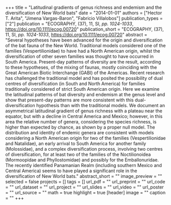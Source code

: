 +++
title = "Latitudinal gradients of genus richness and endemism and the
   diversification of New World bats"
date = "2014-01-01"
authors = ["Hector T. Arita", "Jimena Vargas-Baron", "Fabricio Villalobos"]
publication_types = ["2"]
publication = "ECOGRAPHY, (37), 11, SI, _pp. 1024-1033_, https://doi.org/10.1111/ecog.00720"
publication_short = "ECOGRAPHY, (37), 11, SI, _pp. 1024-1033_, https://doi.org/10.1111/ecog.00720"
abstract = "Several hypotheses have been advanced for the origin and diversification
   of the bat fauna of the New World. Traditional models considered one of
   the families (Vespertilionidae) to have had a North American origin,
   whilst the diversification of other seven families was thought to have
   occurred in South America. Present-day patterns of diversity are the
   result, according to these hypotheses, of the mixing of faunas, mostly
   coinciding with the Great American Biotic Interchange (GABI) of the
   Americas. Recent research has challenged the traditional model and has
   posited the possibility of dual centres of diversification (in South and
   North America) for families traditionally considered of strict South
   American origin. Here we examine the latitudinal patterns of bat
   diversity and endemism at the genus level and show that present-day
   patterns are more consistent with this dual-diversification hypothesis
   than with the traditional models. We document an asymmetrical
   latitudinal gradient of genus richness with a plateau near the equator,
   but with a decline in Central America and Mexico; however, in this area
   the relative number of genera, considering the species richness, is
   higher than expected by chance, as shown by a proper null model. The
   distribution and identity of endemic genera are consistent with models
   considering a North American origin for two of the families
   (Vespertilionidae and Natalidae), an early arrival to South America for
   another family (Molossidae), and a complex diversification process,
   involving two centres of diversification, for at least two of the
   families of the Noctilionoidea (Mormoopidae and Phyllostomidae) and
   possibly for the Emballonuridae. The recently identified Panamanian
   Realm (including southern Mexico and Central America) seems to have
   played a significant role in the diversification of New World bats."
abstract_short = ""
image_preview = ""
selected = false
projects = []
tags = []
url_pdf = ""
url_preprint = ""
url_code = ""
url_dataset = ""
url_project = ""
url_slides = ""
url_video = ""
url_poster = ""
url_source = ""
math = true
highlight = true
[header]
image = ""
caption = ""
+++
